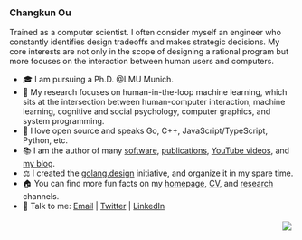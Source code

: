 ### Changkun Ou

Trained as a computer scientist. I often consider myself an engineer who constantly identifies design tradeoffs and makes strategic decisions. My core interests are not only in the scope of designing a rational program but more focuses on the interaction between human users and computers.

<!-- <img src="https://github-readme-stats.vercel.app/api?username=changkun&show_icons=true&theme=city_lights" alt="logo" height="160" align="right" style="margin: 5px; margin-bottom: 20px;" /> -->

- 🎓  I am pursuing a Ph.D. @LMU Munich.
- 🔭  My research focuses on human-in-the-loop machine learning, which sits at the intersection between human-computer interaction, machine learning, cognitive and social psychology, computer graphics, and system programming.
- 🌱  I love open source and speaks Go, C++, JavaScript/TypeScript, Python, etc.
- 📚 I am the author of many [software](softwares.md), [publications](https://changkun.de/research), [YouTube videos](https://www.youtube.com/channel/UCtujb7c9eudbVEkAsIRZR3w), and [my blog](https://changkun.de/blog).
- ⚖️   I created the [golang.design](https://golang.design) initiative, and organize it in my spare time.
- 🏠  You can find more fun facts on my [homepage](https://changkun.de), [CV](https://changkun.de/s/cv), and [research](https://changkun.de/s/research) channels.
- 💬  Talk to me: [Email](mailto:contact@changkun.de) | [Twitter](https://twitter.com/ouchangkun) | [LinkedIn](https://www.linkedin.com/in/changkun/)

<img src="https://changkun.de/urlstat?mode=github&repo=changkun/changkun" align="right" style="margin: 5px; margin-bottom: 20px;" />
